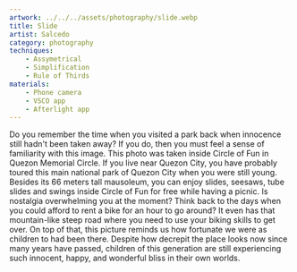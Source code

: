 ```yaml
---
artwork: ../../../assets/photography/slide.webp
title: Slide
artist: Salcedo
category: photography
techniques:
    - Assymetrical
    - Simplification
    - Rule of Thirds
materials:
    - Phone camera
    - VSCO app
    - Afterlight app
---
```


Do you remember the time when you visited a park back when innocence still hadn't been taken away? If you do, then you must feel a sense of familiarity with this image. This photo was taken inside Circle of Fun in Quezon Memorial Circle. If you live near Quezon City, you have probably toured this main national park of Quezon City when you were still young. Besides its 66 meters tall mausoleum, you can enjoy slides, seesaws, tube slides and swings inside Circle of Fun for free while having a picnic. Is nostalgia overwhelming you at the moment? Think back to the days when you could afford to rent a bike for an hour to go around? It even has that mountain-like steep road where you need to use your biking skills to get over. On top of that, this picture reminds us how fortunate we were as children to had been there. Despite how decrepit the place looks now since many years have passed, children of this generation are still experiencing such innocent, happy, and wonderful bliss in their own worlds.
